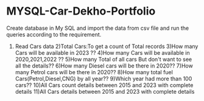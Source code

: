 # MYSQL-Car-Dekho-Portfolio
Create database in My SQL and import the data from csv file and run the queries according to the requirement. 
1) Read Cars data
2)Total Cars:To get a count of Total records
3)How many Cars will be available in 2023 ??
4)How many Cars will be available in 2020,2021,2022 ??
5)How many Total of all cars But don't want to see all the details??
6)How many Diesel cars will be there in 2020??
7)How many Petrol cars will be there in 2020??
8)How many total fuel Cars(Petrol,Diesel,CNG) by all year??
9)Which year had more than 100 cars??
10)All Cars count details between 2015 and 2023 with complete details
11)All Cars details between 2015 and 2023 with complete details
